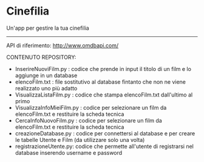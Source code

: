 # Cinefilia
Un'app per gestire la tua cinefilia

----------
API di riferimento: http://www.omdbapi.com/

CONTENUTO REPOSITORY:
- InserireNuoviFilm.py : codice che prende in input il titolo di un film e lo aggiunge in un database
- elencoFilm.txt : file sostitutivo al database fintanto che non ne viene realizzato uno più adatto 
- VisualizzaListaFilm.py : codice che stampa elencoFilm.txt dall'ultimo al primo
- VisualizzaInfoMieiFilm.py : codice per selezionare un film da elencoFilm.txt e restituire la scheda tecnica
- CercaInfoNuovoFilm.py : codice per selezionare un film da elencoFilm.txt e restituire la scheda tecnica
- creazioneDatabase.py : codice per connettersi al database e per creare le tabelle Utente e Film (da utilizzare solo una volta)
- registrazioneUtente.py: codice che permette all'utente di registrarsi nel database inserendo username e password
